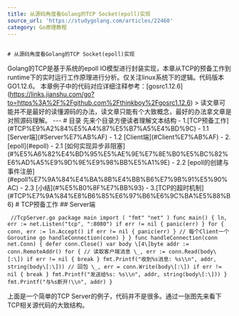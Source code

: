 ```yaml
---
title: 从源码角度看Golang的TCP Socket(epoll)实现
source_url: 'https://studygolang.com/articles/22460'
category: Go原理教程
---
```

```

# 从源码角度看Golang的TCP Socket(epoll)实现

```
 Golang的TCP是基于系统的epoll IO模型进行封装实现，本章从TCP的预备工作到runtime下的实时运行工作原理进行分析。仅关注linux系统下的逻辑。代码版本GO1.12.6。 本章例子中的代码对应详细注释参考：\[gosrc1.12.6\](https://links.jianshu.com/go?to=https%3A%2F%2Fgithub.com%2Fthinkboy%2Fgosrc1.12.6) > 读文章可能并不是最好的读懂源码的办法，读文章只能有个大致概念，最好的办法拿文章是对照源码理解。 --- # 目录 先来个目录方便读者理解文本结构 - 1.\[TCP预备工作\](#TCP%E9%A2%84%E5%A4%87%E5%B7%A5%E4%BD%9C) - 1.1 \[Server端\](#Server%E7%AB%AF) - 1.2 \[Client端\](#Client%E7%AB%AF) - 2.\[epoll\](#epoll) - 2.1 \[如何实现异步非阻塞\](#%E5%A6%82%E4%BD%95%E5%AE%9E%E7%8E%B0%E5%BC%82%E6%AD%A5%E9%9D%9E%E9%98%BB%E5%A1%9E) - 2.2 \[epoll的创建与事件注册\](#epoll%E7%9A%84%E4%BA%8B%E4%BB%B6%E7%9B%91%E5%90%AC) - 2.3 \[小结\](#%E5%B0%8F%E7%BB%93) - 3.\[TCP的超时机制\](#TCP%E7%9A%84%E8%B6%85%E6%97%B6%E6%9C%BA%E5%88%B6) # TCP预备工作 ## Server端 
```
 //TcpServer.go package main import ( "fmt" "net" ) func main() { ln, err := net.Listen("tcp", ":8080") if err != nil { panic(err) } for { conn, err := ln.Accept() if err != nil { panic(err) } // 每个Client一个Goroutine go handleConnection(conn) } } func handleConnection(conn net.Conn) { defer conn.Close() var body \[4\]byte addr := conn.RemoteAddr() for { // 读取客户端消息 \_, err := conn.Read(body\[:\]) if err != nil { break } fmt.Printf("收到%s消息: %s\\n", addr, string(body\[:\])) // 回包 \_, err = conn.Write(body\[:\]) if err != nil { break } fmt.Printf("发送给%s: %s\\n", addr, string(body\[:\])) } fmt.Printf("与%s断开!\\n", addr) } 
```
 上面是一个简单的TCP Server的例子，代码并不是很多。通过一张图先来看下TCP相关源代码的大致结构。
